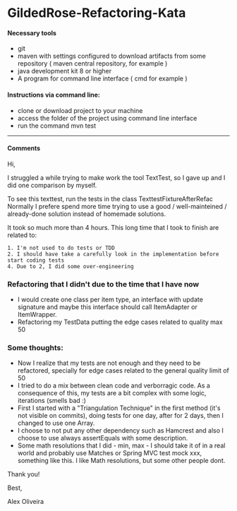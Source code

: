 # GildedRose-Refactoring-Kata

#### Necessary tools 
- git
- maven with settings configured to download artifacts from some repository ( maven central repository, for example )
- java development kit 8 or higher
- A program for command line interface ( cmd for example )


#### Instructions via command line:
- clone or download project to your machine
- access the folder of the project using command line interface
- run the command mvn test

<hr />

#### Comments

Hi,

I struggled a while trying to make work the tool TextTest, so I gave up and I did one comparison by myself.


To see this texttest, run the tests in the class TexttestFixtureAfterRefac
Normally I prefere spend more time trying to use a good / well-mainteined / already-done solution instead of homemade solutions.

It took so much more than 4 hours. This long time that I took to finish are related to:

    1. I'm not used to do tests or TDD
    2. I should have take a carefully look in the implementation before start coding tests
    4. Due to 2, I did some over-engineering
    
    
### Refactoring that I didn't due to the time that I have now
- I would create one class per item type, an interface with update signature and maybe this interface should call ItemAdapter or ItemWrapper.
- Refactoring my TestData putting the edge cases related to quality max 50
    
    
### Some thoughts:
- Now I realize that my tests are not enough and they need to be refactored, specially for edge cases related to the general quality limit of 50
- I tried to do a mix between clean code and verborragic code. As a consequence of this, my tests are a bit complex with some logic, iterations (smells bad :)
- First I started with a "Triangulation Technique" in the first method (it's not visible on commits), doing tests for one day, after for 2 days, then I changed to use one Array.
- I choose to not put any other dependency such as Hamcrest and also I choose to use always assertEquals with some description.
- Some math resolutions that I did - min, max - I should take it of in a real world and probably use Matches or Spring MVC test mock xxx, something like this. I like Math resolutions, but some other people dont.


Thank you!

Best,

Alex Oliveira



